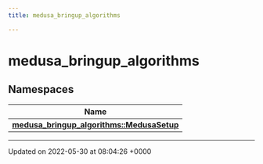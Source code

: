 ```yaml
---
title: medusa_bringup_algorithms

---
```


# medusa_bringup_algorithms



## Namespaces

| Name           |
| -------------- |
| **[medusa_bringup_algorithms::MedusaSetup](/medusa_base/api/markdown/medusa_bringup/Namespaces/namespacemedusa__bringup__algorithms_1_1MedusaSetup/)**  |






-------------------------------

Updated on 2022-05-30 at 08:04:26 +0000